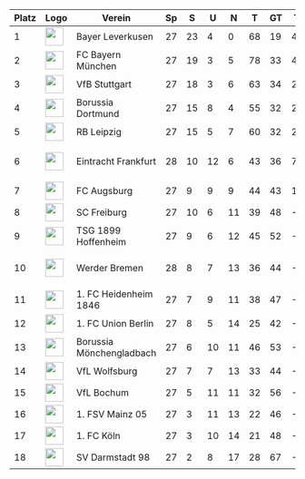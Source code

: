 |Platz|Logo|Verein|Sp|S|U|N|T|GT|TD|Pkte|Letzte 5|Spiel|
|-----|----|------|--|-|-|-|-|--|--|----|--------|-----|
|1|<img src="https://upload.wikimedia.org/wikipedia/de/thumb/f/f7/Bayer_Leverkusen_Logo.svg/1200px-Bayer_Leverkusen_Logo.svg.png" height="32" />|Bayer Leverkusen|27|23|4|0|68|19|49|73|✅✅✅✅✅||
|2|<img src="https://i.imgur.com/jJEsJrj.png" height="32" />|FC Bayern München|27|19|3|5|78|33|45|60|❌✅✅➖✅||
|3|<img src="https://i.imgur.com/v0tkpNx.png" height="32" />|VfB Stuttgart|27|18|3|6|63|34|29|57|➖✅✅✅➖||
|4|<img src="https://upload.wikimedia.org/wikipedia/commons/thumb/6/67/Borussia_Dortmund_logo.svg/560px-Borussia_Dortmund_logo.svg.png" height="32" />|Borussia Dortmund|27|15|8|4|55|32|23|53|✅✅✅✅❌||
|5|<img src="https://i.imgur.com/Rpwsjz1.png" height="32" />|RB Leipzig|27|15|5|7|60|32|28|50|➖✅✅✅❌||
|6|<img src="https://i.imgur.com/X8NFkOb.png" height="32" />|Eintracht Frankfurt|28|10|12|6|43|36|7|42|➖❌✅✅➖|1:1 (Werder Bremen)|
|7|<img src="https://i.imgur.com/sdE62e2.png" height="32" />|FC Augsburg|27|9|9|9|44|43|1|36|➖✅✅✅✅||
|8|<img src="https://i.imgur.com/r3mvi0h.png" height="32" />|SC Freiburg|27|10|6|11|39|48|-9|36|✅❌✅➖❌||
|9|<img src="https://i.imgur.com/gF0PfEl.png" height="32" />|TSG 1899 Hoffenheim|27|9|6|12|45|52|-7|33|❌❌❌✅✅||
|10|<img src="https://upload.wikimedia.org/wikipedia/commons/thumb/b/be/SV-Werder-Bremen-Logo.svg/681px-SV-Werder-Bremen-Logo.svg.png" height="32" />|Werder Bremen|28|8|7|13|36|44|-8|31|❌❌❌❌➖|1:1 (Eintracht Frankfurt)|
|11|<img src="https://upload.wikimedia.org/wikipedia/commons/thumb/9/9d/1._FC_Heidenheim_1846.svg/830px-1._FC_Heidenheim_1846.svg.png" height="32" />|1. FC Heidenheim 1846|27|7|9|11|38|47|-9|30|➖➖❌❌➖||
|12|<img src="https://assets.dfb.de/uploads/000/018/232/small_union-Berlin.jpg" height="32" />|1. FC Union Berlin|27|8|5|14|25|42|-17|29|➖✅❌❌➖||
|13|<img src="https://i.imgur.com/KSIk0Eu.png" height="32" />|Borussia Mönchengladbach|27|6|10|11|46|53|-7|28|❌➖➖➖✅||
|14|<img src="https://i.imgur.com/ucqKV4B.png" height="32" />|VfL Wolfsburg|27|7|7|13|33|44|-11|28|✅❌❌❌➖||
|15|<img src="https://i.imgur.com/5jy3Gfr.png" height="32" />|VfL Bochum|27|5|11|11|32|56|-24|26|➖❌❌❌❌||
|16|<img src="https://upload.wikimedia.org/wikipedia/commons/thumb/9/9e/Logo_Mainz_05.svg/1200px-Logo_Mainz_05.svg.png" height="32" />|1. FSV Mainz 05|27|3|11|13|22|46|-24|20|➖✅❌➖❌||
|17|<img src="https://upload.wikimedia.org/wikipedia/commons/thumb/0/01/1._FC_Koeln_Logo_2014%E2%80%93.svg/296px-1._FC_Koeln_Logo_2014%E2%80%93.svg.png" height="32" />|1. FC Köln|27|3|10|14|21|48|-27|19|➖❌➖❌➖||
|18|<img src="https://upload.wikimedia.org/wikipedia/commons/e/e5/SV_Darmstadt_98_Logo.svg" height="32" />|SV Darmstadt 98|27|2|8|17|28|67|-39|14|➖❌❌❌➖||
